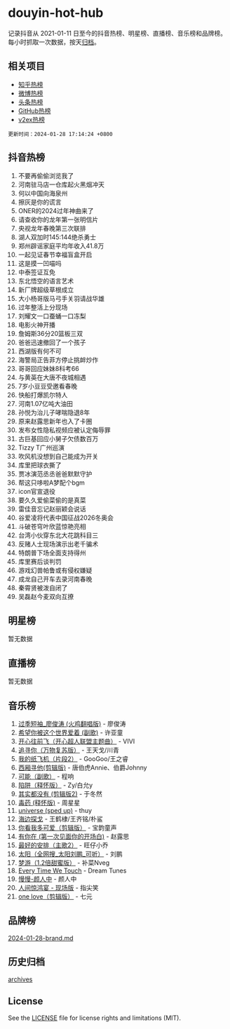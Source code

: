 # douyin-hot-hub

记录抖音从 2021-01-11 日至今的抖音热榜、明星榜、直播榜、音乐榜和品牌榜。每小时抓取一次数据，按天[归档](archives)。

## 相关项目

- [知乎热榜](https://github.com/lonnyzhang423/zhihu-hot-hub)
- [微博热榜](https://github.com/lonnyzhang423/weibo-hot-hub)
- [头条热榜](https://github.com/lonnyzhang423/toutiao-hot-hub)
- [GitHub热榜](https://github.com/lonnyzhang423/github-hot-hub)
- [v2ex热榜](https://github.com/lonnyzhang423/v2ex-hot-hub)


`更新时间：2024-01-28 17:14:24 +0800`

## 抖音热榜

1. 不要再偷偷浏览我了
1. 河南驻马店一仓库起火黑烟冲天
1. 何以中国向海泉州
1. 擦灰是你的谎言
1. ONER的2024过年神曲来了
1. 请查收你的龙年第一张明信片
1. 央视龙年春晚第三次联排
1. 湖人双加时145:144绝杀勇士
1. 郑州辟谣家庭平均年收入41.8万
1. 一起见证春节幸福盲盒开启
1. 这是摸一凹喵吗
1. 中泰签证互免
1. 东北悟空的语言艺术
1. 新厂牌超级草根成立
1. 大小杨哥版马弓手关羽请战华雄
1. 过年整活上分现场
1. 刘耀文一口蚕蛹一口冻梨
1. 电影火神开播
1. 詹姆斯36分20篮板三双
1. 爸爸迅速撤回了一个孩子
1. 西湖版有何不可
1. 海警局正告菲方停止挑衅炒作
1. 哥哥回应妹妹8科考66
1. 与黄英在大唐不夜城相遇
1. 7岁小豆豆受邀看春晚
1. 快船打爆凯尔特人
1. 河南1.07亿吨大油田
1. 孙悦为治儿子哮喘隐退8年
1. 原来赵露思新年也入了卡圈
1. 发布女性隐私视频应被认定侮辱罪
1. 古巨基回应小舅子欠债数百万
1. Tizzy T广州巡演
1. 吹风机没想到自己能成为开关
1. 库里把球衣撕了
1. 贾冰演范丞丞爸爸默默守护
1. 帮这只哆啦A梦配个bgm
1. icon官宣退役
1. 要久久爱偷菜偷的是真菜
1. 雷佳音忘记赵丽颖会说话
1. 谷爱凌将代表中国征战2026冬奥会
1. 斗破苍穹叶欣蓝惊艳亮相
1. 台湾小伙穿东北大花跳科目三
1. 反赌人士现场演示出老千骗术
1. 特朗普下场全面支持得州
1. 库里赛后谈判罚
1. 游戏幻兽帕鲁或有侵权嫌疑
1. 成龙自己开车去录河南春晚
1. 秦霄贤被泼自闭了
1. 吴磊赵今麦双向互撩

## 明星榜

暂无数据

## 直播榜

暂无数据

## 音乐榜

1. [过季短袖_廖俊涛 (火鸡翻唱版)](https://sf86-cdn-tos.douyinstatic.com/obj/tos-cn-ve-2774/ogQVJl0tRBKxQgZji7YClFEBrVDeHpPTWfCZbQ) - 廖俊涛
1. [希望你被这个世界爱着 (副歌)](https://sf86-cdn-tos.douyinstatic.com/obj/tos-cn-ve-2774/oUHCmWQfZlE3QQBKBeD8rCFLpJzPgCpImhsxMt) - 许亚童
1. [开心往前飞（开心超人联盟主题曲）](https://sf86-cdn-tos.douyinstatic.com/obj/tos-cn-ve-2774/9d8fb7c82cf1421fb93a9fe925275e0a) - VIVI
1. [追寻你（万物复苏版）](https://sf3-cdn-tos.douyinstatic.com/obj/tos-cn-ve-2774/oYeAZJsbjIDit9APmBg8u6uDUQnHmoCf3gbo74) - 王天戈/川青
1. [我的纸飞机（片段2）](https://sf86-cdn-tos.douyinstatic.com/obj/tos-cn-ve-2774/oM2ZrKcg2CD5AeRB2gkeXOFB1IxAGJdZPazYHf) - GooGoo/王之睿
1. [西厢寻他(剪辑版)](https://sf6-cdn-tos.douyinstatic.com/obj/tos-cn-ve-2774/oUsAVfAQKlRNxEv5qxvIB8o5qmIWUcXbzJKJhw) - 唐伯虎Annie、伯爵Johnny
1. [可能（副歌）](https://sf86-cdn-tos.douyinstatic.com/obj/tos-cn-ve-2774/cde1731888894259b333569393c2fb51) - 程响
1. [陷阱（释怀版）](https://sf3-cdn-tos.douyinstatic.com/obj/tos-cn-ve-2774/oE8C21LeZrzKLDFfQYgMzx4GAIHageG5IzayY7) - Zy/白允y
1. [其实都没有 (剪辑版2)](https://sf3-cdn-tos.douyinstatic.com/obj/tos-cn-ve-2774/oEBNQenHZtBhxYjGgUDQk0BCHTigQafgFlbQ7k) - 于冬然
1. [毒药 (释怀版)](https://sf3-cdn-tos.douyinstatic.com/obj/tos-cn-ve-2774/oYILMEAzspdZBIzy4frJNB8ZHPHWAhiwowd4Ad) - 周星星
1. [universe (sped up)](https://sf86-cdn-tos.douyinstatic.com/obj/tos-cn-ve-2774/oIQnurQLDCsdYeegkM4CKuVb23MZBXtX6QB8bv) - thuy
1. [海边探戈](https://sf6-cdn-tos.douyinstatic.com/obj/tos-cn-ve-2774/os9gE0VQCGqt6VQkZDyBBYvfSDY0QFe3vVmubn) - 王鹤棣/王齐铭/朴鲨
1. [你看我多可爱（剪辑版）](https://sf86-cdn-tos.douyinstatic.com/obj/tos-cn-ve-2774/018d241ee66a4a189b2fa9ea2fe3363d) - 宝韵童声
1. [有你在 (第一次见面你的开场白)](https://sf6-cdn-tos.douyinstatic.com/obj/tos-cn-ve-2774/oAthrQ3ClJBfI57uBoFEgNDYtNCZ0TSYQQfxQ0) - 赵露思
1. [最好的安排（主歌2）](https://sf86-cdn-tos.douyinstatic.com/obj/tos-cn-ve-2774/oMMZX1DuHpMwgoDztBmZswgQnbCeeANZxBHkFY) - 旺仔小乔
1. [太阳（全网搜_太阳刘鹏_可听）](https://sf86-cdn-tos.douyinstatic.com/obj/tos-cn-ve-2774/ogWbyIQnlBFImVbeDocRdCIYtBHlbJXgfZMvgz) - 刘鹏
1. [梦游（1.2倍甜蜜版）](https://sf86-cdn-tos.douyinstatic.com/obj/tos-cn-ve-2774/o4gyAUm8hwufoEABmwVIiQtHsFuGzAEEWtNMzo) - 补菜Nveg
1. [Every Time We Touch](https://sf6-cdn-tos.douyinstatic.com/obj/tos-cn-ve-2774/ogN6lUKQeBBfEVhIOMikG1CcJjugxk1tztZyhP) - Dream Tunes
1. [慢慢-颜人中](https://sf86-cdn-tos.douyinstatic.com/obj/tos-cn-ve-2774/ocjHNfBXdBxQNC8ZGAeoLMFTUgtBg8bkExunDC) - 颜人中
1. [人间惊鸿宴 - 现场版](https://sf86-cdn-tos.douyinstatic.com/obj/tos-cn-ve-2774/osF4mrPePAf2Yv8Wfr5fATCHZwL5h1QiGQAKwz) - 指尖笑
1. [one love（剪辑版）](https://sf6-cdn-tos.douyinstatic.com/obj/tos-cn-ve-2774/o4utbbKzHedACBQ0bkG7ZBgUvDQzbBDnYd1f1k) - 七元

## 品牌榜

[2024-01-28-brand.md](archives/2024-01-28-brand.md)

## 历史归档

[archives](archives)

## License

See the [LICENSE](LICENSE) file for license rights and limitations (MIT).
